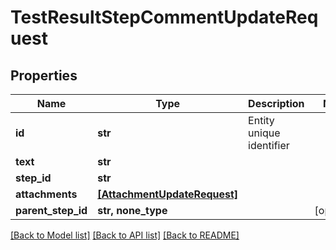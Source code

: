# TestResultStepCommentUpdateRequest


## Properties
Name | Type | Description | Notes
------------ | ------------- | ------------- | -------------
**id** | **str** | Entity unique identifier | 
**text** | **str** |  | 
**step_id** | **str** |  | 
**attachments** | [**[AttachmentUpdateRequest]**](AttachmentUpdateRequest.md) |  | 
**parent_step_id** | **str, none_type** |  | [optional] 

[[Back to Model list]](../README.md#documentation-for-models) [[Back to API list]](../README.md#documentation-for-api-endpoints) [[Back to README]](../README.md)


